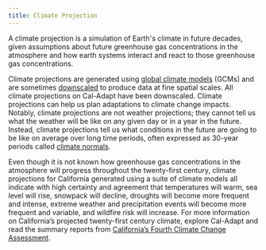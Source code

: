 ```yaml
---
title: Climate Projection
---
```


A climate projection is a simulation of Earth's climate in future decades, given assumptions about future greenhouse gas concentrations in the atmosphere and how earth systems interact and react to those greenhouse gas concentrations.

Climate projections are generated using [global climate models](/help/glossary/global-climate-model) (GCMs) and are sometimes [downscaled](/help/glossary/downscaling) to produce data at fine spatial scales. All climate projections on Cal-Adapt have been downscaled. Climate projections can help us plan adaptations to climate change impacts. Notably, climate projections are not weather projections; they cannot tell us what the weather will be like on any given day or in a year in the future. Instead, climate projections tell us what conditions in the future are going to be like on average over long time periods, often expressed as 30-year periods called [climate normals](/help/glossary/climate-normal).

Even though it is not known how greenhouse gas concentrations in the atmosphere will progress throughout the twenty-first century, climate projections for California generated using a suite of climate models all indicate with high certainty and agreement that temperatures will warm, sea level will rise, snowpack will decline, droughts will become more frequent and intense, extreme weather and precipitation events will become more frequent and variable, and wildfire risk will increase. For more information on California’s projected twenty-first century climate, explore Cal-Adapt and read the summary reports from <a href="https://www.climateassessment.ca.gov/" target="_blank">California’s Fourth Climate Change Assessment</a>.
